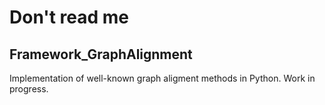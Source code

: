# Don't read me
## Framework_GraphAlignment
Implementation of well-known graph aligment methods in Python.
Work in progress.
